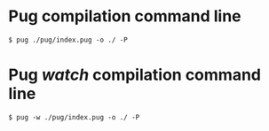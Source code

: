 # Pug compilation command line 
    $ pug ./pug/index.pug -o ./ -P

# Pug _watch_ compilation command line
    $ pug -w ./pug/index.pug -o ./ -P